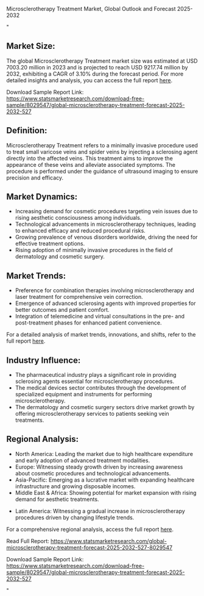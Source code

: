 Microsclerotherapy Treatment Market, Global Outlook and Forecast 2025-2032

"<html>
<h2>Market Size:</h2>
<p>The global Microsclerotherapy Treatment market size was estimated at USD 7003.20 million in 2023 and is projected to reach USD 9217.74 million by 2032, exhibiting a CAGR of 3.10% during the forecast period. For more detailed insights and analysis, you can access the full report <a href='https://www.statsmarketresearch.com/global-microsclerotherapy-treatment-forecast-2025-2032-527-8029547'>here</a>. <p>Download Sample Report Link: <a href='https://www.statsmarketresearch.com/download-free-sample/8029547/global-microsclerotherapy-treatment-forecast-2025-2032-527'>https://www.statsmarketresearch.com/download-free-sample/8029547/global-microsclerotherapy-treatment-forecast-2025-2032-527</a></p>

<h2>Definition:</h2>
<p>Microsclerotherapy Treatment refers to a minimally invasive procedure used to treat small varicose veins and spider veins by injecting a sclerosing agent directly into the affected veins. This treatment aims to improve the appearance of these veins and alleviate associated symptoms. The procedure is performed under the guidance of ultrasound imaging to ensure precision and efficacy.</p>

<h2>Market Dynamics:</h2>
<ul>
  <li>Increasing demand for cosmetic procedures targeting vein issues due to rising aesthetic consciousness among individuals.</li>
  <li>Technological advancements in microsclerotherapy techniques, leading to enhanced efficacy and reduced procedural risks.</li>
  <li>Growing prevalence of venous disorders worldwide, driving the need for effective treatment options.</li>
  <li>Rising adoption of minimally invasive procedures in the field of dermatology and cosmetic surgery.</li>
</ul>

<h2>Market Trends:</h2>
<ul>
  <li>Preference for combination therapies involving microsclerotherapy and laser treatment for comprehensive vein correction.</li>
  <li>Emergence of advanced sclerosing agents with improved properties for better outcomes and patient comfort.</li>
  <li>Integration of telemedicine and virtual consultations in the pre- and post-treatment phases for enhanced patient convenience.</li>
</ul>
<p>For a detailed analysis of market trends, innovations, and shifts, refer to the full report <a href='https://www.statsmarketresearch.com/global-microsclerotherapy-treatment-forecast-2025-2032-527-8029547'>here</a>.</p>

<h2>Industry Influence:</h2>
<ul>
  <li>The pharmaceutical industry plays a significant role in providing sclerosing agents essential for microsclerotherapy procedures.</li>
  <li>The medical devices sector contributes through the development of specialized equipment and instruments for performing microsclerotherapy.</li>
  <li>The dermatology and cosmetic surgery sectors drive market growth by offering microsclerotherapy services to patients seeking vein treatments.</li>
</ul>

<h2>Regional Analysis:</h2>
<ul>
  <li>North America: Leading the market due to high healthcare expenditure and early adoption of advanced treatment modalities.</li>
  <li>Europe: Witnessing steady growth driven by increasing awareness about cosmetic procedures and technological advancements.</li>
  <li>Asia-Pacific: Emerging as a lucrative market with expanding healthcare infrastructure and growing disposable incomes.</li>
  <li>Middle East & Africa: Showing potential for market expansion with rising demand for aesthetic treatments.</p>
  <li>Latin America: Witnessing a gradual increase in microsclerotherapy procedures driven by changing lifestyle trends.</li>
</ul>
<p>For a comprehensive regional analysis, access the full report <a href='https://www.statsmarketresearch.com/global-microsclerotherapy-treatment-forecast-2025-2032-527-8029547'>here</a>.</p>

<p>Read Full Report: <a href='https://www.statsmarketresearch.com/global-microsclerotherapy-treatment-forecast-2025-2032-527-8029547'>https://www.statsmarketresearch.com/global-microsclerotherapy-treatment-forecast-2025-2032-527-8029547</a></p>
<p>Download Sample Report Link: <a href='https://www.statsmarketresearch.com/download-free-sample/8029547/global-microsclerotherapy-treatment-forecast-2025-2032-527'>https://www.statsmarketresearch.com/download-free-sample/8029547/global-microsclerotherapy-treatment-forecast-2025-2032-527</a></p>
</html>"
